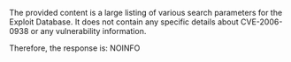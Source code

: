 The provided content is a large listing of various search parameters for the Exploit Database. It does not contain any specific details about CVE-2006-0938 or any vulnerability information.

Therefore, the response is:
NOINFO